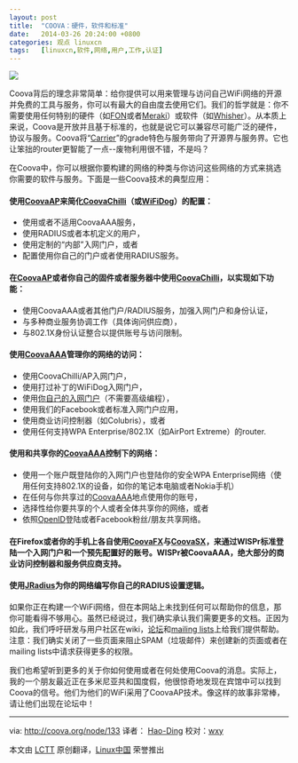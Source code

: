 ```yaml
---
layout: post
title:	"COOVA：硬件，软件和标准"
date:	2014-03-26 20:24:00 +0800 
categories:	观点 linuxcn 
tags:	[linuxcn,软件,网络,用户,工作,认证]
---
```



![](/Asserts/Images//attachment/album/201403/26/202438q57zqtw1o4ej1uu7.png)


Coova背后的理念非常简单：给你提供可以用来管理与访问自己WiFi网络的开源并免费的工具与服务，你可以有最大的自由度去使用它们。我们的哲学就是：你不需要使用任何特别的硬件（如[FON](https://corp.fon.com/en)或者[Meraki](https://meraki.cisco.com/)）或软件（如[Whisher](http://www.whisher.com/)）。从本质上来说，Coova是开放并且基于标准的，也就是说它可以兼容尽可能广泛的硬件，协议与服务。Coova将“[Carrier](https://meraki.cisco.com/blog/2008/04/new-carrier-services/)”的grade特色与服务带向了开源界与服务界。它也让笨拙的router更智能了一点--废物利用很不错，不是吗？


在Coova中，你可以根据你要构建的网络的种类与你访问这些网络的方式来挑选你需要的软件与服务。下面是一些Coova技术的典型应用：


#### 使用[CoovaAP](http://coova.org/CoovaAP)来简化[CoovaChilli](http://coova.org/CoovaChilli)（或[WiFiDog](http://dev.wifidog.org/)）的配置：


* 使用或者不适用CoovaAAA服务，
* 使用RADIUS或者本机定义的用户，
* 使用定制的“内部”入网门户，或者
* 配置使用你自己的门户或者使用RADIUS服务。


#### 在[CoovaAP](http://coova.org/CoovaAP)或者你自己的固件或者服务器中使用[CoovaChilli](http://coova.org/CoovaChilli)，以实现如下功能：


* 使用CoovaAAA或者其他门户/RADIUS服务，加强入网门户和身份认证，
* 与多种商业服务协调工作（具体询问供应商），
* 与802.1X身份认证整合以提供账号与访问限制。


#### 使用[CoovaAAA](http://coova.org/CoovaAAA)管理你的网络的访问：


* 使用CoovaChilli/AP入网门户，
* 使用打过补丁的WiFiDog入网门户，
* 使用[你自己的入网门户](http://coova.org/node/80)（不需要高级编程），
* 使用我们的Facebook或者标准入网门户应用，
* 使用商业访问控制器（如Colubris），或者
* 使用任何支持WPA Enterprise/802.1X（如AirPort Extreme）的router.


#### 使用和共享你的[CoovaAAA](http://coova.org/CoovaAAA)控制下的网络：


* 使用一个账户既登陆你的入网门户也登陆你的安全WPA Enterprise网络（使用任何支持802.1X的设备，如你的笔记本电脑或者Nokia手机）
* 在任何与你共享过的[CoovaAAA](http://coova.org/CoovaAAA)地点使用你的账号，
* 选择性给你要共享的个人或者全体共享你的网络，或者
* 依照[OpenID](http://coova.org/node/71)登陆或者Facebook粉丝/朋友共享网络。


#### 在Firefox或者你的手机上各自使用[CoovaFX](http://www.coova.com/CoovaFX)与[CoovaSX](http://www.coova.com/CoovaSX)，来通过WISPr标准登陆一个入网门户和一个预先配置好的账号。WISPr被CoovaAAA，绝大部分的商业访问控制器和服务供应商支持。


#### 使用[JRadius](http://coova.org/JRadius)为你的网络编写你自己的RADIUS设置逻辑。


如果你正在构建一个WiFi网络，但在本网站上未找到任何可以帮助你的信息，那你可能看得不够用心。虽然已经说过，我们确实承认我们需要更多的文档。正因为如此，我们呼吁研发与用户社区在wiki，[论坛](http://coova.org/forum/)和[mailing lists](http://coova.org/MailingLists)上给我们提供帮助。注意：我们确实关闭了一些页面来阻止SPAM（垃圾邮件）来创建新的页面或者在mailing lists中请求获得更多的权限。


我们也希望听到更多的关于你如何使用或者在何处使用Coova的消息。实际上，我的一个朋友最近正在多米尼亚共和国度假，他很惊奇地发现在宾馆中可以找到Coova的信号。他们为他们的WiFi采用了CoovaAP技术。像这样的故事非常棒，请让他们出现在论坛中！




---


via: <http://coova.org/node/133> 译者： [Hao-Ding](https://github.com/Hao-Ding) 校对：[wxy](https://github.com/wxy)


本文由 [LCTT](https://github.com/LCTT/TranslateProject) 原创翻译，[Linux中国](http://linux.cn/) 荣誉推出
